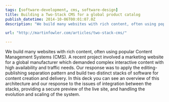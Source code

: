 ```yaml
---
tags: [software-development, cms, software-design]
title: Building a Two-Stack CMS for a global product catalog
publish_datetime: 2014-10-06T00:01:07.0Z
description: "We build many websites with rich content, often using popular Content Management Systems (CMS). A recent project involved a marketing website for a global manufacturer which demanded complex interactive content with high availability and traffic needs. <br/> Our response was to apply the editing-publishing separation pattern and build two distinct stacks of software for content creation and delivery. In this deck you can see an overview of this architecture and our response to the issues of integration between the stacks, providing a secure preview of the live site, and handling the evolution and scaling of the system."

url: "http://martinfowler.com/articles/two-stack-cms/"

---
```


We build many websites with rich content, often using popular Content Management Systems (CMS). A recent project involved a marketing website for a global manufacturer which demanded complex interactive content with high availability and traffic needs. Our response was to apply the editing-publishing separation pattern and build two distinct stacks of software for content creation and delivery. In this deck you can see an overview of this architecture and our response to the issues of integration between the stacks, providing a secure preview of the live site, and handling the evolution and scaling of the system.